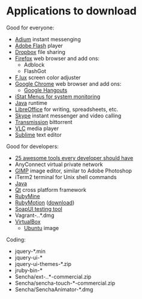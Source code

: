 # Applications to download

Good for everyone:

  * <a href="http://adium.im">Adium</a> instant messenging
  * <a href="http://get.adobe.com/flashplayer/otherversions/">Adobe Flash</a> player
  * <a href="http://dropbox.com">Dropbox</a> file sharing
  * <a href="http://firefox.com">Firefox</a> web browser and add ons:
    * Adblock
    * FlashGot
  * <a href="http://justgetflux.com">F.lux</a> screen color adjuster
  * <a href="https://www.google.com/intl/en/chrome/browser/welcome.html">Google Chrome</a> web browser and add ons:
    * <a href="http://www.google.com/hangouts/">Google Hangouts</a>
  * <a href="http://bjango.com/mac/istatmenus/">iStat Menus for system monitoring</a>
  * <a href="http://java.com/en/">Java</a> runtime
  * <a href="http://libreoffice.org">LibreOffice</a> for writing, spreadsheets, etc.
  * <a href="http://skype.com">Skype</a> instant messenger and video calling
  * <a href="http://www.transmissionbt.com/">Transmission</a> bittorrent
  * <a href="http://www.videolan.org/vlc/index.html">VLC</a> media player
  * <a href="http://sublimetext.com">Sublime</a> text editor


Good for developers:

  * <a href=http://x-team.com/2013/11/25-awesome-tools-every-developer-should-have/>25 awesome tools every developer should have</a>
  * AnyConnect virtual private network
  * <a href="http://www.gimp.org/">GIMP</a> image editor, similar to Adobe Photoshop
  * iTerm2 terminal for Unix shell commands
  * <a href="https://www.java.com/en/download/faq/java_mac.xml">Java</a>
  * <a href="http://qt-project.org">Qt</a> cross platform framework
  * <a href="http://www.jetbrains.com/ruby/">RubyMine</a>
  * <a href="http://www.rubymotion.com">RubyMotion</a> (<a href="http://t.co/PjqUbXQL4Q">download</a>)
  * <a href="http://www.soapui.org">SoapUI testing tool</a>
  * Vagrant-*.*.*.dmg
  * <a href="https://www.virtualbox.org/">VirtualBox</a>
    * <a href="http://virtualboxes.org/images/ubuntu">Ubuntu</a> image

Coding:

  * jquery-*.min
  * jquery-ui-*
  * jquery-ui-themes-*.zip
  * jruby-bin-*
  * Sencha/ext-*.*.*-commercial.zip
  * Sencha/sencha-touch-*-commercial.zip
  * Sencha/SenchaAnimator-*.dmg
